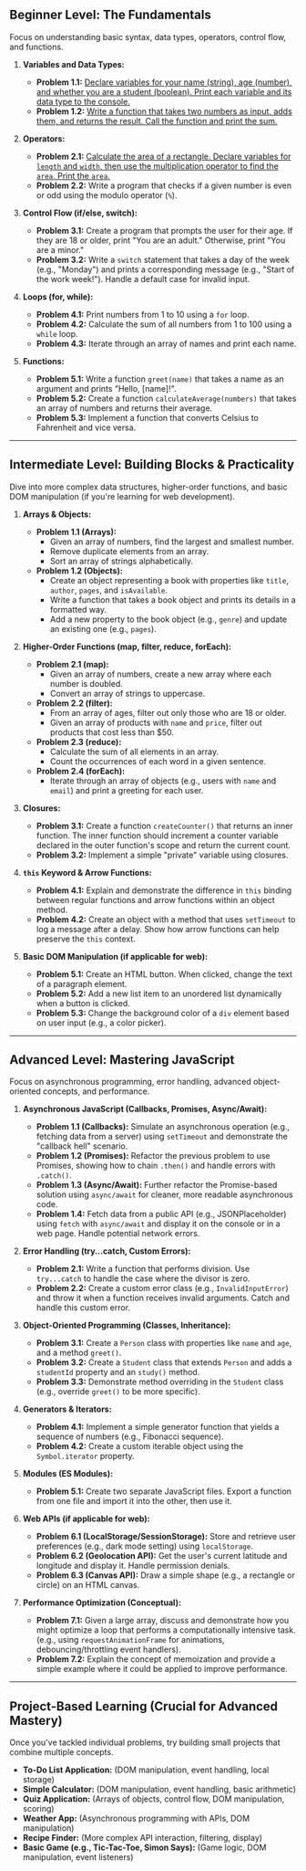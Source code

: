 ## **Beginner Level: The Fundamentals**

Focus on understanding basic syntax, data types, operators, control flow, and functions.

1. **Variables and Data Types:**
    
    - **Problem 1.1:** [Declare variables for your name (string), age (number), and whether you are a student (boolean). Print each variable and its data type to the console.](variable.js)
    - **Problem 1.2:** [Write a function that takes two numbers as input, adds them, and returns the result. Call the function and print the sum.](sum.js)
2. **Operators:**
    
    - **Problem 2.1:** [Calculate the area of a rectangle. Declare variables for `length` and `width`, then use the multiplication operator to find the `area`. Print the `area`.](rect_area.js)
    - **Problem 2.2:** Write a program that checks if a given number is even or odd using the modulo operator (`%`).
3. **Control Flow (if/else, switch):**
    
    - **Problem 3.1:** Create a program that prompts the user for their age. If they are 18 or older, print "You are an adult." Otherwise, print "You are a minor."
    - **Problem 3.2:** Write a `switch` statement that takes a day of the week (e.g., "Monday") and prints a corresponding message (e.g., "Start of the work week!"). Handle a default case for invalid input.
4. **Loops (for, while):**
    
    - **Problem 4.1:** Print numbers from 1 to 10 using a `for` loop.
    - **Problem 4.2:** Calculate the sum of all numbers from 1 to 100 using a `while` loop.
    - **Problem 4.3:** Iterate through an array of names and print each name.
5. **Functions:**
    
    - **Problem 5.1:** Write a function `greet(name)` that takes a name as an argument and prints "Hello, [name]!".
    - **Problem 5.2:** Create a function `calculateAverage(numbers)` that takes an array of numbers and returns their average.
    - **Problem 5.3:** Implement a function that converts Celsius to Fahrenheit and vice versa.

---

## **Intermediate Level: Building Blocks & Practicality**

Dive into more complex data structures, higher-order functions, and basic DOM manipulation (if you're learning for web development).

1. **Arrays & Objects:**
    
    - **Problem 1.1 (Arrays):**
        - Given an array of numbers, find the largest and smallest number.
        - Remove duplicate elements from an array.
        - Sort an array of strings alphabetically.
    - **Problem 1.2 (Objects):**
        - Create an object representing a book with properties like `title`, `author`, `pages`, and `isAvailable`.
        - Write a function that takes a book object and prints its details in a formatted way.
        - Add a new property to the book object (e.g., `genre`) and update an existing one (e.g., `pages`).
2. **Higher-Order Functions (map, filter, reduce, forEach):**
    
    - **Problem 2.1 (map):**
        - Given an array of numbers, create a new array where each number is doubled.
        - Convert an array of strings to uppercase.
    - **Problem 2.2 (filter):**
        - From an array of ages, filter out only those who are 18 or older.
        - Given an array of products with `name` and `price`, filter out products that cost less than $50.
    - **Problem 2.3 (reduce):**
        - Calculate the sum of all elements in an array.
        - Count the occurrences of each word in a given sentence.
    - **Problem 2.4 (forEach):**
        - Iterate through an array of objects (e.g., users with `name` and `email`) and print a greeting for each user.
3. **Closures:**
    
    - **Problem 3.1:** Create a function `createCounter()` that returns an inner function. The inner function should increment a counter variable declared in the outer function's scope and return the current count.
    - **Problem 3.2:** Implement a simple "private" variable using closures.
4. **`this` Keyword & Arrow Functions:**
    
    - **Problem 4.1:** Explain and demonstrate the difference in `this` binding between regular functions and arrow functions within an object method.
    - **Problem 4.2:** Create an object with a method that uses `setTimeout` to log a message after a delay. Show how arrow functions can help preserve the `this` context.
5. **Basic DOM Manipulation (if applicable for web):**
    
    - **Problem 5.1:** Create an HTML button. When clicked, change the text of a paragraph element.
    - **Problem 5.2:** Add a new list item to an unordered list dynamically when a button is clicked.
    - **Problem 5.3:** Change the background color of a `div` element based on user input (e.g., a color picker).

---

## **Advanced Level: Mastering JavaScript**

Focus on asynchronous programming, error handling, advanced object-oriented concepts, and performance.

1. **Asynchronous JavaScript (Callbacks, Promises, Async/Await):**
    
    - **Problem 1.1 (Callbacks):** Simulate an asynchronous operation (e.g., fetching data from a server) using `setTimeout` and demonstrate the "callback hell" scenario.
    - **Problem 1.2 (Promises):** Refactor the previous problem to use Promises, showing how to chain `.then()` and handle errors with `.catch()`.
    - **Problem 1.3 (Async/Await):** Further refactor the Promise-based solution using `async/await` for cleaner, more readable asynchronous code.
    - **Problem 1.4:** Fetch data from a public API (e.g., JSONPlaceholder) using `fetch` with `async/await` and display it on the console or in a web page. Handle potential network errors.
2. **Error Handling (try...catch, Custom Errors):**
    
    - **Problem 2.1:** Write a function that performs division. Use `try...catch` to handle the case where the divisor is zero.
    - **Problem 2.2:** Create a custom error class (e.g., `InvalidInputError`) and throw it when a function receives invalid arguments. Catch and handle this custom error.
3. **Object-Oriented Programming (Classes, Inheritance):**
    
    - **Problem 3.1:** Create a `Person` class with properties like `name` and `age`, and a method `greet()`.
    - **Problem 3.2:** Create a `Student` class that extends `Person` and adds a `studentId` property and an `study()` method.
    - **Problem 3.3:** Demonstrate method overriding in the `Student` class (e.g., override `greet()` to be more specific).
4. **Generators & Iterators:**
    
    - **Problem 4.1:** Implement a simple generator function that yields a sequence of numbers (e.g., Fibonacci sequence).
    - **Problem 4.2:** Create a custom iterable object using the `Symbol.iterator` property.
5. **Modules (ES Modules):**
    
    - **Problem 5.1:** Create two separate JavaScript files. Export a function from one file and import it into the other, then use it.
6. **Web APIs (if applicable for web):**
    
    - **Problem 6.1 (LocalStorage/SessionStorage):** Store and retrieve user preferences (e.g., dark mode setting) using `localStorage`.
    - **Problem 6.2 (Geolocation API):** Get the user's current latitude and longitude and display it. Handle permission denials.
    - **Problem 6.3 (Canvas API):** Draw a simple shape (e.g., a rectangle or circle) on an HTML canvas.
7. **Performance Optimization (Conceptual):**
    
    - **Problem 7.1:** Given a large array, discuss and demonstrate how you might optimize a loop that performs a computationally intensive task. (e.g., using `requestAnimationFrame` for animations, debouncing/throttling event handlers).
    - **Problem 7.2:** Explain the concept of memoization and provide a simple example where it could be applied to improve performance.

---

## **Project-Based Learning (Crucial for Advanced Mastery)**

Once you've tackled individual problems, try building small projects that combine multiple concepts.

- **To-Do List Application:** (DOM manipulation, event handling, local storage)
- **Simple Calculator:** (DOM manipulation, event handling, basic arithmetic)
- **Quiz Application:** (Arrays of objects, control flow, DOM manipulation, scoring)
- **Weather App:** (Asynchronous programming with APIs, DOM manipulation)
- **Recipe Finder:** (More complex API interaction, filtering, display)
- **Basic Game (e.g., Tic-Tac-Toe, Simon Says):** (Game logic, DOM manipulation, event listeners)